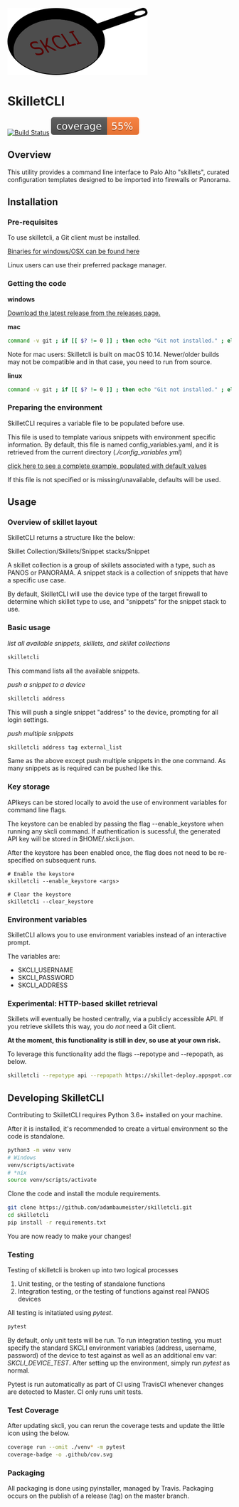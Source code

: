
![skilletcli_icon](.github/icon.png)
# SkilletCLI
[![Build Status](https://travis-ci.org/adambaumeister/skilletcli.svg?branch=master)](https://travis-ci.org/adambaumeister/skilletcli)
![coverage](.github/cov.svg)
## Overview
This utility provides a command line interface to Palo Alto "skillets", 
curated configuration templates designed to be imported into firewalls or Panorama.

## Installation
### Pre-requisites
To use skilletcli, a Git client must be installed.

[Binaries for windows/OSX can be found here](https://git-scm.com/)

Linux users can use their preferred package manager.

### Getting the code
**windows**

[Download the latest release from the releases page.](https://github.com/adambaumeister/skilletcli/releases)

**mac**
```bash
command -v git ; if [[ $? != 0 ]] ; then echo "Git not installed." ; else curl -L https://github.com/adambaumeister/skilletcli/releases/latest/download/skilletcli -o skilletcli ; chmod +x skilletcli ; fi
```
Note for mac users: Skilletcli is built on macOS 10.14. Newer/older builds may not be compatible and in that case, you need to run
from source.

**linux**
```bash
command -v git ; if [[ $? != 0 ]] ; then echo "Git not installed." ; else curl -L https://github.com/adambaumeister/skilletcli/releases/latest/download/skilletcli -o skilletcli ; chmod +x skilletcli ; fi
```

### Preparing the environment
SkilletCLI requires a variable file to be populated before use.

This file is used to template various snippets with environment specific information.
By default, this file is named config_variables.yaml, and it is retrieved from the current directory (_./config_variables.yml_)

[click here to see a complete example, populated with default values](config_variables.yaml)

If this file is not specified or is missing/unavailable, defaults will be used. 

## Usage
### Overview of skillet layout
SkilletCLI returns a structure like the below:

Skillet Collection/Skillets/Snippet stacks/Snippet

A skillet collection is a group of skillets associated with a type, such as PANOS or PANORAMA. 
A snippet stack is a collection of snippets that have a specific use case.

By default, SkilletCLI will use the device type of the target firewall to determine which skillet type to use, and 
"snippets" for the snippet stack to use.

### Basic usage
*list all available snippets, skillets, and skillet collections*
```bash
skilletcli
```
This command lists all the available snippets.

*push a snippet to a device*
```bash
skilletcli address
```
This will push a single snippet "address" to the device, prompting for all login settings.

*push multiple snippets*
```bash
skilletcli address tag external_list
```
Same as the above except push multiple snippets in the one command. As many snippets as is required 
can be pushed like this.

### Key storage
APIkeys can be stored locally to avoid the use of environment variables for command line flags.

The keystore can be enabled by passing the flag --enable_keystore when running any skcli command. If authentication is sucessful, the generated API key
will be stored in $HOME/.skcli.json.

After the keystore has been enabled once, the flag does not need to be re-specified on subsequent runs.
```
# Enable the keystore
skilletcli --enable_keystore <args>
```
```
# Clear the keystore 
skilletcli --clear_keystore
```
### Environment variables
SkilletCLI allows you to use environment variables instead of an interactive prompt.

The variables are:
* SKCLI_USERNAME
* SKCLI_PASSWORD
* SKCLI_ADDRESS

### Experimental: HTTP-based skillet retrieval
Skillets will eventually be hosted centrally, via a publicly accessible API.
If you retrieve skillets this way, you do _not_ need a Git client.

**At the moment, this functionality is still in dev, so use at your own risk.**

To leverage this functionality add the flags --repotype and --repopath, as below.
```bash
skilletcli --repotype api --repopath https://skillet-deploy.appspot.com
```


## Developing SkilletCLI
Contributing to SkilletCLI requires Python 3.6+ installed on your machine.

After it is installed, it's recommended to create a virtual environment so the code is standalone.

```bash
python3 -m venv venv
# Windows
venv/scripts/activate
# *nix
source venv/scripts/activate
```

Clone the code and install the module requirements.

```bash
git clone https://github.com/adambaumeister/skilletcli.git
cd skilletcli
pip install -r requirements.txt
```

You are now ready to make your changes!

### Testing
Testing of skilletcli is broken up into two logical processes
1. Unit testing, or the testing of standalone functions
2. Integration testing, or the testing of functions against real PANOS devices

All testing is initatiated using *pytest*. 
```bash
pytest
```

By default, only unit tests will be run. To run integration testing, you must specify the standard
SKCLI environment variables (address, username, password) of the device to test against
as well as an additional env var: *SKCLI_DEVICE_TEST*. 
After setting up the environment, simply run *pytest* as normal.

Pytest is run automatically as part of CI using TravisCI whenever changes are detected to Master. CI only runs unit tests.

### Test Coverage
After updating skcli, you can rerun the coverage tests and update the little icon using the below.
```bash
coverage run --omit ./venv* -m pytest
coverage-badge -o .github/cov.svg
```

### Packaging
All packaging is done using pyinstaller, managed by Travis. Packaging occurs on the publish of a release
(tag) on the master branch.  